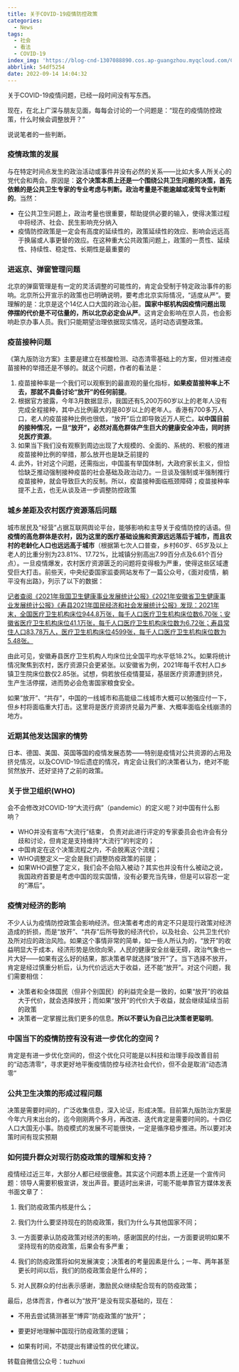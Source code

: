 ```yaml
---
title: 关于COVID-19疫情防控政策
categories:
  - News
tags:
  - 社会
  - 看法
  - COVID-19
index_img: 'https://blog-cnd-1307088890.cos.ap-guangzhou.myqcloud.com/COVID-19.jpg'
abbrlink: 54df5254
date: 2022-09-14 14:04:32
---
```


<!-- more -->
<!-- categories:Dev、Ops、Study、Sth、News、work-->
<!-- tags: 
Python、MySQL、LeetCode、机器学习、Linux、Big Data、Java、BlockChain、Docker、Web 、分布式、
Maven、数据结构、JVM、JavaScript、Crontab、Shell、Ubuntu、VPN、NodeJS、String、VM、Hadoop、
Life、树莓派、Git、Hexo、算法、运维、网络、看法、电影、美学、写作、哲学、文档、绘画、前端、
历史、政治、社会、
 -->
关于COVID-19疫情问题，已经一段时间没有写东西。

现在，在北上广深与朋友见面，每每会讨论的一个问题是：“现在的疫情防控政策，什么时候会调整放开？”

说说笔者的一些判断。

### 疫情政策的发展

与在特定时间点发生的政治活动或事件并没有必然的关系——比如大多人所关心的党代会和两会。原因是：**这个决策本质上还是一个围绕公共卫生问题的决策，首先依赖的是公共卫生专家的专业考虑与判断。政治考量是不能逾越或凌驾专业判断的**。当然：

* 在公共卫生问题上，政治考量也很重要，帮助提供必要的输入，使得决策过程中将经济、社会、民生影响充分纳入
* 疫情防控政策是一定会有高度的延续性的，政策延续性的效应、影响会远远高于换届或人事更替的效应。在这种重大公共政策问题上，政策的一贯性、延续性、持续性、稳定性、长期性是最重要的



### 进返京、弹窗管理问题

北京的弹窗管理是有一定的灵活调整的可能性的，肯定会受制于特定政治事件的影响。北京所公开宣示的政策也已明确说明，要考虑北京实际情况，“适度从严”。要理解的是：北京是这个14亿人口大国的政治心脏。**国家中枢机构因疫情问题出现停摆的代价是不可估量的，所以北京必定会从严**。这肯定会影响在京人员，也会影响赴京办事人员。我们只能期望治理依据现实情况，适时动态调整政策。



### 疫苗接种问题

《第九版防治方案》主要是建立在核酸检测、动态清零基础上的方案，但对推进疫苗接种的举措还是不够的。就这个问题，作者的看法是：

1. 疫苗接种率是一个我们可以观察到的最直观的量化指标，**如果疫苗接种率上不去，那就不具备讨论“放开”的任何前提**。
2. 根据官方披露，今年3月数据显示，我国还有5,200万60岁以上的老年人没有完成全程接种，其中占比例最大的是80岁以上的老年人。香港有700多万人口，老人的疫苗接种比例也很低，“放开”后立即导致近万人死亡。**以中国目前的接种情况，一旦“放开”，必然对高危群体产生巨大的健康安全冲击，同时挤兑医疗资源**。
3. 如果当下我们没有观察到周边出现了大规模的、全面的、系统的、积极的推进疫苗接种比例的举措，那么放开也是缺乏前提的
4. 此外，针对这个问题，还需指出，中国虽有举国体制，大政府家长主义，但恰恰缺乏推动强制接种疫苗的社会基础及政治动力。一旦谈及强制或半强制推行疫苗接种，就会导致巨大的反制。所以，疫苗接种面临瓶颈障碍；疫苗接种率提不上去，也无从谈及进一步调整防控政策



### 城乡差距及农村医疗资源落后问题

城市居民及“经营”占据互联网舆论平台，能够影响和主导关于疫情防控的话语。但**疫情的高危群体是农村，因为这里的医疗基础设施和资源远远落后于城市，而且农村的老龄化人口也远远高于城市**（根据第七次人口普查，乡村60岁、65岁及以上老人的比重分别为23.81%、17.72%，比城镇分别高出7.99百分点及6.61个百分点）。一旦疫情爆发，农村医疗资源匮乏的问题将变得极为严重，使得这些区域遭受巨大打击。前些天，中央纪委国家监委网站发布了一篇公众号，《面对疫情，躺平没有出路》，列示了以下的数据：

<u>记者查阅《2021年我国卫生健康事业发展统计公报》《2021年安徽省卫生健康事业发展统计公报》《寿县2021年国民经济和社会发展统计公报》发现：2021年末，全国医疗卫生机构床位944.8万张，每千人口医疗卫生机构床位数6.70张；安徽省医疗卫生机构床位41.1万张，每千人口医疗卫生机构床位数为6.72张；寿县常住人口83.78万人，医疗卫生机构床位4599张，每千人口医疗卫生机构床位数为5.48张。</u>

由此可见，安徽寿县医疗卫生机构人均床位比全国平均水平低18.2%。如果将统计情况聚焦到农村，医疗资源只会更紧张。以安徽省为例，2021年每千农村人口乡镇卫生院床位数仅2.85张。试想，倘若放任疫情蔓延，基层医疗资源遭到挤兑，生产生活停摆，进而势必会危害国家粮食安全。

如果“放开”、“共存”，中国的一线城市和高能级二线城市大概可以勉强应付一下，但乡村将面临重大打击。这里将是医疗资源挤兑最为严重、大概率面临全线崩溃的地方。



### 近期其他发达国家的情势

日本、德国、美国、英国等国的疫情发展态势——特别是疫情对公共资源的占用及挤兑情况，以及COVID-19后遗症的情况，肯定会让我们的决策者认为，绝对不能贸然放开、还好坚持了之前的政策。



### 关于世卫组织(WHO)

会不会修改对COVID-19“大流行病”（pandemic）的定义呢？对中国有什么影响？

* WHO并没有宣布“大流行”结束， 负责对此进行评定的专家委员会也许会有分歧和讨论，但肯定是支持维持“大流行”的判定的；
* 中国肯定在这个决策流程之内，不会脱离这个流程；
* WHO调整定义一定会是我们调整防疫政策的前提；
* 如果WHO调整了定义，我们会不会陷入被动？其实也并没有什么被动之说，我国政府首要是考虑中国的现实国情，没有必要充当先锋，但是可以容忍一定的“滞后”。



### 疫情对经济的影响

不少人认为疫情防控政策会影响经济。但决策者考虑的肯定不只是现行政策对经济造成的折损，而是“放开”、“共存”后所导致的经济代价，以及社会、公共卫生代价及所对应的政治风险。如果这个事情非常的简单，如一些人所认为的，“放开”的收益明显大于成本，经济形势是欣欣向荣，人民的健康安全丝毫无碍，政治气象也一片大好——如果有这么好的结果，那决策者早就选择“放开”了。当下选择不放开，肯定是经过慎重分析后，认为代价远远大于收益，还不能“放开”。对这个问题，我们需要相信：

* 决策者和全体国民（但非个别国民）的利益完全是一致的，如果“放开”的收益大于代价，就会选择放开；而如果“放开”的代价大于收益，就会继续延续当前的政策
* 决策者一定掌握比我们更多的信息。**所以不要认为自己比决策者更聪明**。



### 中国当下的疫情防控有没有进一步优化的空间？

肯定是有进一步优化空间的，但这个优化只可能是以科技和治理手段改善目前的“动态清零”，寻求更好地平衡疫情防控与经济社会代价，但不会是取消“动态清零”



### 公共卫生决策的形成过程问题

决策是需要时间的，广泛收集信息，深入论证，形成决策。目前第九版防治方案是今年六月末出台的，迄今刚刚两个多月，再改进、迭代肯定是需要时间的。十四亿人口大国无小事。防疫模式的发展不可能很快，一定是循序稳步推进。所以要对决策时间有现实预期



### 如何提升群众对现行防疫政策的理解和支持？

疫情经过近三年，大部分人都已经很疲惫。其实这个问题本质上还是一个宣传问题：领导人需要积极宣讲，发出声音。要适时出来讲，可能不能单靠官方媒体发表书面文章了：

1. 我们防疫政策内核是什么；

2. 我们为什么要坚持现在的防疫政策，我们为什么与其他国家不同；

3. 一方面要承认防疫政策对经济的影响，感谢国民的付出，一方面要说明如果不坚持现有的防疫政策，后果会有多严重；

4. 我们的防疫政策将如何发展演变；决策者的考量因素是什么；一年、两年甚至更长时间以后，我们的防疫政策会是什么样的；

5. 对人民群众的付出表示感谢，激励民众继续配合现有的防疫政策；

   

最后，总体而言，作者以为“放开”是没有现实基础的，现在：

* 不用去尝试猜测甚至“博弈”防疫政策的“放开”；

* 要更好地理解中国现行防疫政策的逻辑；

* 如果有时间，不妨提出有建设性的优化建议。



转载自微信公众号：tuzhuxi
